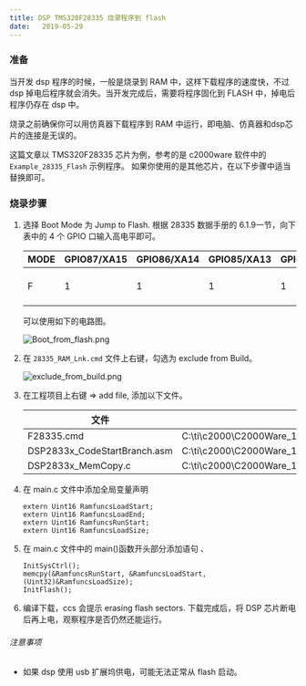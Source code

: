 ```yaml
---
title: DSP TMS320F28335 烧录程序到 flash
date:   2019-05-29
---
```

### 准备
当开发 dsp 程序的时候，一般是烧录到 RAM 中，这样下载程序的速度快，不过 dsp 掉电后程序就会消失。当开发完成后，需要将程序固化到 FLASH 中，掉电后程序仍存在 dsp 中。

烧录之前确保你可以用仿真器下载程序到 RAM 中运行，即电脑、仿真器和dsp芯片的连接是无误的。

这篇文章以 TMS320F28335 芯片为例，参考的是 c2000ware 软件中的 `Example_28335_Flash` 示例程序。 如果你使用的是其他芯片，在以下步骤中适当替换即可。
### 烧录步骤
1. 选择 Boot Mode 为 Jump to Flash. 根据 28335 数据手册的 6.1.9一节，向下表中的 4 个 GPIO 口输入高电平即可。

    | MODE | GPIO87/XA15 | GPIO86/XA14 | GPIO85/XA13 | GPIO84/XA12 | MODE          |
    |------|-------------|-------------|-------------|-------------|---------------|
    | F    | 1           | 1           | 1           | 1           | Jump to Flash |

    可以使用如下的电路图。

    ![Boot_from_flash.png](https://i.loli.net/2019/05/29/5cee4b68bef7678719.png)

2. 在 `28335_RAM_Lnk.cmd` 文件上右键，勾选为 exclude from Build。 

    ![exclude_from_build.png](https://i.loli.net/2019/05/29/5cee4bbd632cb23470.png)

3. 在工程项目上右键 => add file, 添加以下文件。

    |  文件                        | 所在位置                                                             |
    |------------------------------|----------------------------------------------------------------------|
    | F28335.cmd                   | C:\ti\c2000\C2000Ware_1_00_06_00\device_support\f2833x\common\cmd    |
    | DSP2833x_CodeStartBranch.asm | C:\ti\c2000\C2000Ware_1_00_06_00\device_support\f2833x\common\source |
    | DSP2833x_MemCopy.c           | C:\ti\c2000\C2000Ware_1_00_06_00\device_support\f2833x\common\source |

4. 在 main.c 文件中添加全局变量声明 

    ```
    extern Uint16 RamfuncsLoadStart;
    extern Uint16 RamfuncsLoadEnd;
    extern Uint16 RamfuncsRunStart;
    extern Uint16 RamfuncsLoadSize;
    ```

5. 在 main.c 文件中的 main()函数开头部分添加语句 、

    ```
    InitSysCtrl();
    memcpy(&RamfuncsRunStart, &RamfuncsLoadStart, (Uint32)&RamfuncsLoadSize);
    InitFlash();   
    ```

6. 编译下载，ccs 会提示 erasing flash sectors. 下载完成后，将 DSP 芯片断电后再上电，观察程序是否仍然还能运行。

###### 注意事项
- 如果 dsp 使用 usb 扩展坞供电，可能无法正常从 flash 启动。
